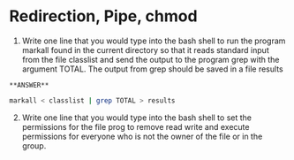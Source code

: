 # Redirection, Pipe, chmod

1. Write one line that you would type into the bash shell to run the program markall found in the current directory so that it reads standard input from the file classlist and send the output to the program grep with the argument TOTAL. The output from grep should be saved in a file results

```
**ANSWER**
```

```sh
markall < classlist | grep TOTAL > results
```

2. Write one line that you would type into the bash shell to set the permissions for the file prog to remove read write and execute permissions for everyone who is not the owner of the file or in the group.



